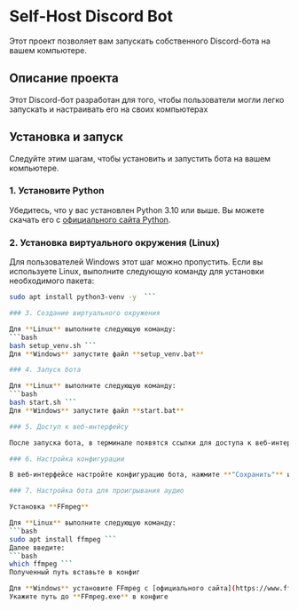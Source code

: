 # Self-Host Discord Bot

Этот проект позволяет вам запускать собственного Discord-бота на вашем компьютере.

## Описание проекта

Этот Discord-бот разработан для того, чтобы пользователи могли легко запускать и настраивать его на своих компьютерах

## Установка и запуск

Следуйте этим шагам, чтобы установить и запустить бота на вашем компьютере.

### 1. Установите Python

Убедитесь, что у вас установлен Python 3.10 или выше. Вы можете скачать его с [официального сайта Python](https://www.python.org/downloads/).

### 2. Установка виртуального окружения (Linux)

Для пользователей Windows этот шаг можно пропустить. Если вы используете Linux, выполните следующую команду для установки необходимого пакета:

```bash 
sudo apt install python3-venv -y  ```

### 3. Создание виртуального окружения

Для **Linux** выполните следующую команду:
```bash 
bash setup_venv.sh ```
Для **Windows** запустите файл **setup_venv.bat**

### 4. Запуск бота

Для **Linux** выполните следующую команду:
```bash 
bash start.sh ```
Для **Windows** запустите файл **start.bat**

### 5. Доступ к веб-интерфейсу

После запуска бота, в терминале появятся ссылки для доступа к веб-интерфейсу. Перейдите по одной из них в вашем браузере.

### 6. Настройка конфигурации

В веб-интерфейсе настройте конфигурацию бота, нажмите **"Сохранить"** и запустите бота.

### 7. Настройка бота для проигрывания аудио 

Установка **FFmpeg**

Для **Linux** выполните следующую команду:
```bash 
sudo apt install ffmpeg ```
Далее введите:
```bash 
which ffmpeg ```
Полученный путь вставьте в конфиг

Для **Windows** установите FFmpeg с [официального сайта](https://www.ffmpeg.org/download.html)
Укажите путь до **FFmpeg.exe** в конфиге
